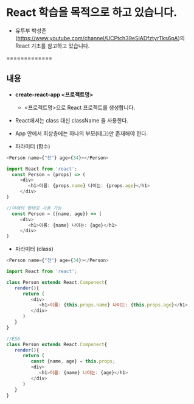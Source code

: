 
# React 학습을 목적으로 하고 있습니다.
* 유투부 박성준(https://www.youtube.com/channel/UCPtch39eSiADfztyrTks6pA)의 React 기초를 참고하고 있습니다.

=============
## 내용
* **create-react-app <프로젝트명>**
  * <프로젝트명>으로 React 프로젝트를 생성합니다.

* React에서는 class 대신 className 을 사용한다.
* App 안에서 최상층에는 하나의 부모(테그)만 존재해야 한다.
* 파라미터 (함수)
```javascript
<Person name={"찬"} age={34}></Person>

import React from 'react';
  const Person = (props) => (
     <div>
        <h1>이름: {props.name} 나이는: {props.age}</h1>
     </div>
)

//아래의 형태로 사용 가능
  const Person = ({name, age}) => (
     <div>
        <h1>이름: {name} 나이는: {age}</h1>
     </div>
)
```
* 파라미터 (class)
```javascript
<Person name={"찬"} age={34}></Person>

import React from 'react';

class Person extends React.Componect{
   render(){
      return (
         <div>
            <h1>이름: {this.props.name} 나이는: {this.props.age}</h1>
         </div>
      )
   }
}

//ES6
class Person extends React.Componect{
   render(){
      return (
         const {name, age} = this.props;
         <div>
            <h1>이름: {name} 나이는: {age}</h1>
         </div>
      )
   }
}
```
